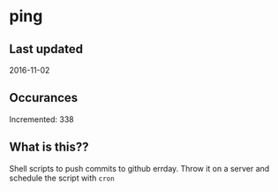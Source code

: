 # ping

## Last updated
2016-11-02

## Occurances
Incremented: 338

## What is this?? 
Shell scripts to push commits to github errday. Throw it on a server and schedule the script with `cron`
